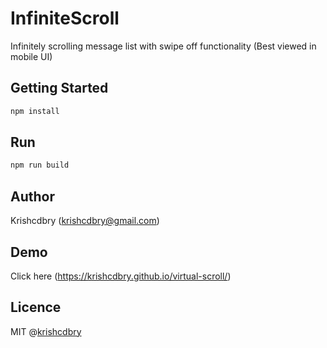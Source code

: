 # InfiniteScroll
Infinitely scrolling message list with swipe off functionality  (Best viewed in mobile UI)

Getting Started
-----

```javascript
npm install
```

Run
-----

```javascript
npm run build
```

## Author
Krishcdbry (krishcdbry@gmail.com)

## Demo
Click here (https://krishcdbry.github.io/virtual-scroll/)

## Licence
MIT @[krishcdbry](krishcdbry.com)
